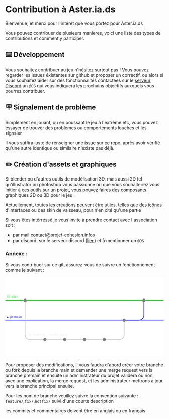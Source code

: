 # Contribution à Aster.ia.ds

Bienvenue, et merci pour l'intérêt que vous portez pour Aster.ia.ds

Vous pouvez contribuer de plusieurs manières, voici une liste des types de contributions et comment y participer.

## ⌨️ Développement

Vous souhaitez contribuer au jeu n'hésitez surtout pas !
Vous pouvez regarder les issues éxistantes sur github et proposer un correctif,
ou alors si vous souhaitez aider sur des fonctionnalités contactées sur le [serveur Discord](http://discord.projetcohesion.info/) un `@OS` qui vous indiquera les prochains objectifs auxquels vous pourrez contribuer.

## 🪧 Signalement de problème

Simplement en jouant, ou en poussant le jeu à l'extrême etc, vous pouvez essayer de trouver des problèmes ou comportements louches et les signaler

Il vous suffira juste de renseigner une issue sur ce repo, après avoir vérifié qu'une autre identique ou similaire n'existe pas déjà.

## ✏️ Création d'assets et graphiques

Si blender ou d'autres outils de modélisation 3D, mais aussi 2D tel qu'illustrator ou photoshop vous passionne ou que vous souhaiteriez vous initier à ces outils sur un projet, vous pouvez faires des composants graphiques 2D ou 3D pour le jeu.

Actuellement, toutes les créations peuvent être utiles, telles que des icônes d'interfaces ou des skin de vaisseau, pour n'en cité qu'une partie

Si vous êtes intérréssé je vous invite à prendre contact avec l'association soit :
 - par mail [contact@projet-cohesion.info](mailto:contact@projet-cohesion.info)s
 - par discord, sur le serveur discord ([lien](http://discord.projetcohesion.info/)) et à mentionner un `@OS`

### Annexe :

Si vous contribuer sur ce git, assurez-vous de suivre un fonctionnement comme le suivant :

![Schema explicatif](.github/CONTRIBUTING_RESSOURCE/architecture_git.svg)

Pour proposer des modifications, il vous faudra d'abord créer votre branche ou fork depuis la branche main et demander une merge request vers la branche premain et ensuite un administrateur du projet validera ou non, avec une explication, la merge request, et les administrateur mettrons à jour vers la branche principal ensuite.

Pour les nom de branche veuillez suivre la convention suivante :
`feature/`,`fix/`,`hotfix/`
suivi d'une courte description

les commits et commentaires doivent être en anglais ou en français
